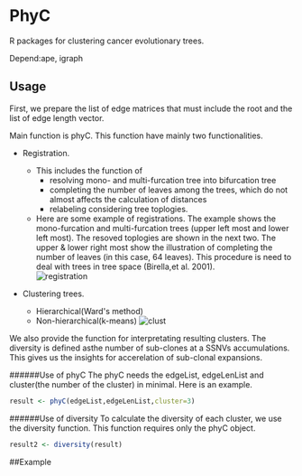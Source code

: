 # PhyC
R packages for clustering cancer evolutionary trees. 

Depend:ape, igraph

## Usage
First, we prepare the list of edge matrices that must include the root and the list of edge length vector.

Main function is phyC. This function have mainly two functionalities. 
* Registration. 
    + This includes the function of 
        + resolving mono- and multi-furcation tree into bifurcation tree
        + completing the number of leaves among the trees, which do not almost affects the calculation of distances
        + relabeling considering tree toplogies.
    - Here are some example of registrations. The example shows the mono-furcation and multi-furcation trees (upper left most and lower left most). The resoved toplogies are shown in the next two. The upper & lower right most show the illustration of completing the number of leaves (in this case, 64 leaves). This procedure is need to deal with trees in tree space (Birella,et al. 2001).   
    ![registration](https://github.com/ymatts/PhyC/blob/master/img/regis_example.jpeg "registration")

* Clustering trees.
    + Hierarchical(Ward's method)
    + Non-hierarchical(k-means)
    ![clust](https://github.com/ymatts/PhyC/blob/master/img/realdata_cluster_phylo.png "clust")


We also provide the function for interpretating resulting clusters. The diversity is defined asthe number of sub-clones at a SSNVs accumulations. This gives us the insights for accerelation of sub-clonal expansions. 

######Use of phyC
The phyC needs the edgeList, edgeLenList and cluster(the number of the cluster) in minimal. Here is an example.

```r:phyC.R
result <- phyC(edgeList,edgeLenList,cluster=3)
```

######Use of diversity
To calculate the diversity of each cluster, we use the diversity function. This function requires only the phyC object.

```r:diversity.R
result2 <- diversity(result)
```

##Example
